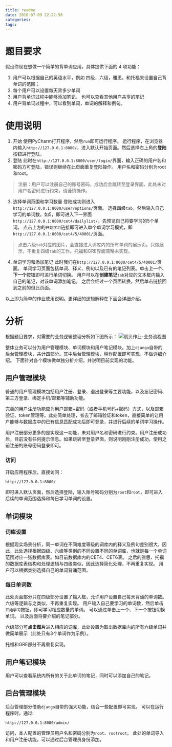 ```yaml
---
title: readme
date: 2016-07-09 22:22:58
categories:
tags:
---
```

# 题目要求
假设你现在想做一个简单的背单词应用，具体提供下面的 4 项功能：

1. 用户可以根据自己的英语水平，例如 四级，六级，雅思，和托福来设置自己背单词的范围；
2. 每个用户可以设置每天背多少单词
3. 用户背单词过程中能够添加笔记， 也可以查看其他用户共享的笔记
4. 用户背单词过程中，可以看到单词，单词的解释和例句。

# 使用说明
1. 开始
使用PyCharm打开程序，然后`run`即可运行程序。
运行程序，在浏览器内输入`http://127.0.0.1:8000/`，进入默认开始页面。然后选择右上角的**登陆**按钮进行登陆。
2. 登陆
此时在`http://127.0.0.1:8000/user/login/`界面，输入正确的用户名和密码方可登陆，错误则继续在此页面重复登陆操作。
用户名和密码分别为root和root。
> 注册：用户可以注册自己的账号密码，成功后会跳转至登录界面。此处未对用户名密码进行约束，请谨慎操作。
3. 选择单词范围和学习数量
登陆成功则进入`http://127.0.0.1:8000/user/options/`页面。
选择四级`tab`，然后输入自己学习的单词数。如5，即可进入下一界面`http://127.0.0.1:8000/cet4/dailylist/`，先预览自己将要学习的5个单词。
点击上方的`开始学习`链接即可进入单个单词学习模式，即`http://127.0.0.1:8000/cet4/5/40001/`页面。
> 点击六级`tab`对应的图片，会直接进入词库内的所有单词的展示页。只做展示，不重复四级`tab`的工作。托福和GRE界面简略未实现。

4. 单词学习和添加笔记
此时我们在`http://127.0.0.1:8000/cet4/5/40001/`页面。
单词学习页面包括单词、释义、例句以及已有的笔记列表。单击**上一个**、**下一个**按钮即可进行单词切换。
用户可以在**创建笔记**`tab`对应的文本框内输入自己的笔记，对该单词添加笔记。
之后会经过一个页面转换，然后单击链接回到之前的但此页面。

以上即为简单的作业使用说明。更详细的逻辑解释在下面会详细介绍。

# 分析
根据题目要求，对需要的业务逻辑整理分析如下图所示：
![扇贝作业-业务流程图][1]

整体业务可以分为用户管理模块、单词模块和用户笔记模块。加上`django`自带的后台管理模块，共计四部分。其中后台管理模块，稍作配置即可实现，不做详细介绍。
下面针对各个模块做单独分析介绍，并说明目前实现的功能。

## 用户管理模块
普通的用户管理模块包括用户注册、登录、退出登录等主要功能，以及忘记密码、第三方登录、绑定手机/邮箱等辅助功能。

完善的用户注册功能应为用户邮箱+密码（或者手机号码+密码）方式，以及邮箱验证、token管理等。此处简单处理，省去了邮箱验证和token，直接简单的让用户能够与数据库中的已有信息匹配成功后即可登录，并进行后续的单词学习操作。

用户注册部分更多的是实现这一功能，未对用户名和密码进行约束。用户注册成功后，目前没有任何提示信息。如果跳转至登录界面，则说明刚刚注册成功，使用之前注册的账号密码登录即可。

### 访问
开启应用程序后，直接访问：
```
http://127.0.0.1:8000/
```
即可进入默认页面，然后选择登陆，输入账号密码分别为`root`和`root`，即可进入后续的单词范围选择和每日学习单词的设置。


## 单词模块
### 词库设置
根据现实场景分析，同一单词在不同难度等级的词库内的释义及例句差别很大，因此，此处选择根据四级、六级等类别的不同设置不同的单词库，也就是每一个单词范围对应一张数据库表。如目前数据库内的CET4、CET6表。
之后的雅思、托福的数据库表结构和处理逻辑与四级类似，因此选择简化处理，不再重复实现。
用户可以根据类别选择自己的单词背诵范围。

### 每日单词数
此处页面部分只在四级部分设置了输入框，允许用户设置自己每天背诵的单词数。六级等逻辑与之类似，不再重复实现。
用户输入自己要学习的单词数，然后单击`开始学习`按钮，即可学习相应数量的单词。
可以通过单击上一个、下一个按钮切换单词。
以及后面将要介绍的笔记部分。

六级部分可**点击图片**进入相应的词库，此处设置为取出数据库内的所有六级单词并做简单展示（此处只有3个单词作为示例）。

托福和GRE部分不再重复实现。

## 用户笔记模块
用户可以查看系统内所有的关于此单词的笔记，同时可以添加自己的笔记。


## 后台管理模块
后台管理部分借助`django`自带的强大功能，结合一些配置即可实现。
可以在运行程序时，通过:
```
http://127.0.0.1:8000/admin/
```
访问，本人配置的管理员用户名和密码分别为`root`、`rootroot`。
此处的单词导入和用户注册功能，可以通过后台管理员身份添加。



  [1]: ./images/%E6%89%87%E8%B4%9D%E4%BD%9C%E4%B8%9A-%E4%B8%9A%E5%8A%A1%E6%B5%81%E7%A8%8B%E5%9B%BE.PNG "扇贝作业-业务流程图.PNG"